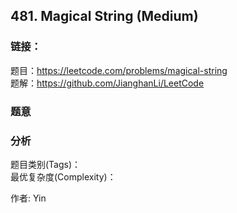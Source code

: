 ## 481. Magical String (Medium)

### **链接**：
题目：https://leetcode.com/problems/magical-string  
题解：https://github.com/JianghanLi/LeetCode

### **题意**



### **分析**  
题目类别(Tags)：  
最优复杂度(Complexity)：  



作者: Yin
